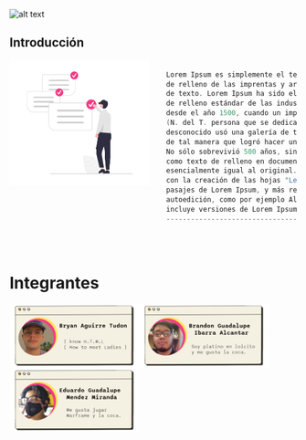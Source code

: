 ![alt text](img/top.png)

## Introducción

<img align="left" src="img/ii.png" height="220px"/>

```csharp

    Lorem Ipsum es simplemente el texto 
    de relleno de las imprentas y archivos 
    de texto. Lorem Ipsum ha sido el texto 
    de relleno estándar de las industrias 
    desde el año 1500, cuando un impresor 
    (N. del T. persona que se dedica a la imprenta) 
    desconocido usó una galería de textos y los mezcló 
    de tal manera que logró hacer un libro de textos especimen. 
    No sólo sobrevivió 500 años, sino que tambien ingresó 
    como texto de relleno en documentos electrónicos, quedando 
    esencialmente igual al original. Fue popularizado en los  
    con la creación de las hojas "Letraset", las cuales contenian 
    pasajes de Lorem Ipsum, y más recientemente con software de 
    autoedición, como por ejemplo Aldus PageMaker, el cual 
    incluye versiones de Lorem Ipsum.
    ------------------------------------------
    
```
<br>

# Integrantes
<img align="left" src="img/bryan.png" width="45%"/>
<img align="left" src="img/brandon.png" width="45%"/>
<img align="left" src="img/ed.png" width="45%"/><br>

